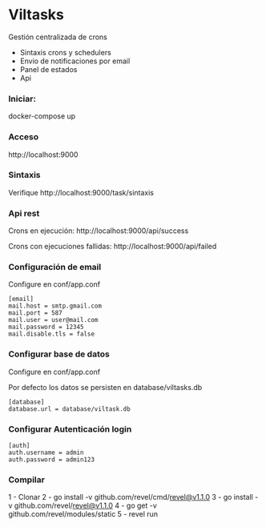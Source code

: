# Viltasks

Gestión centralizada de crons


- Sintaxis crons y schedulers
- Envio de notificaciones por email
- Panel de estados
- Api


### Iniciar:

  docker-compose up

### Acceso  

http://localhost:9000


### Sintaxis

Verifique http://localhost:9000/task/sintaxis


### Api rest

Crons en ejecución: http://localhost:9000/api/success

Crons con ejecuciones fallidas: http://localhost:9000/api/failed


### Configuración de email

Configure en conf/app.conf

```shell
[email]
mail.host = smtp.gmail.com
mail.port = 587
mail.user = user@mail.com
mail.password = 12345
mail.disable.tls = false
```

### Configurar base de datos

Configure en conf/app.conf

Por defecto los datos se persisten en database/viltasks.db

```shell
[database]
database.url = database/viltask.db

```

### Configurar Autenticación login

```shell
[auth]
auth.username = admin
auth.password = admin123
```


### Compilar

1 - Clonar
2 - go install -v github.com/revel/cmd/revel@v1.1.0
3 - go install -v github.com/revel/revel@v1.1.0
4 - go get -v github.com/revel/modules/static
5 - revel run
